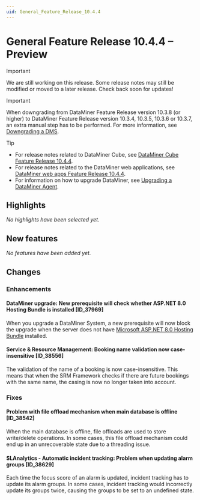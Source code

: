 ```yaml
---
uid: General_Feature_Release_10.4.4
---
```


# General Feature Release 10.4.4 – Preview

> [!IMPORTANT]
> We are still working on this release. Some release notes may still be modified or moved to a later release. Check back soon for updates!

> [!IMPORTANT]
> When downgrading from DataMiner Feature Release version 10.3.8 (or higher) to DataMiner Feature Release version 10.3.4, 10.3.5, 10.3.6 or 10.3.7, an extra manual step has to be performed. For more information, see [Downgrading a DMS](xref:MOP_Downgrading_a_DMS).

> [!TIP]
>
> - For release notes related to DataMiner Cube, see [DataMiner Cube Feature Release 10.4.4](xref:Cube_Feature_Release_10.4.4).
> - For release notes related to the DataMiner web applications, see [DataMiner web apps Feature Release 10.4.4](xref:Web_apps_Feature_Release_10.4.4).
> - For information on how to upgrade DataMiner, see [Upgrading a DataMiner Agent](xref:Upgrading_a_DataMiner_Agent).

## Highlights

*No highlights have been selected yet.*

## New features

*No features have been added yet.*

## Changes

### Enhancements

#### DataMiner upgrade: New prerequisite will check whether ASP.NET 8.0 Hosting Bundle is installed [ID_37969]

<!-- MR 10.3.0 [CU13] / 10.4.0 [CU1] - FR 10.4.4 -->

When you upgrade a DataMiner System, a new prerequisite will now block the upgrade when the server does not have [Microsoft ASP.NET 8.0 Hosting Bundle](https://dotnet.microsoft.com/en-us/download/dotnet/thank-you/runtime-aspnetcore-8.0.1-windows-hosting-bundle-installer) installed.

#### Service & Resource Management: Booking name validation now case-insensitive [ID_38556]

<!-- MR 10.4.0 [CU1] - FR 10.4.4 -->

The validation of the name of a booking is now case-insensitive. This means that when the SRM Framework checks if there are future bookings with the same name, the casing is now no longer taken into account.

### Fixes

#### Problem with file offload mechanism when main database is offline [ID_38542]

<!-- MR 10.3.0 [CU12] / 10.4.0 [CU1] - FR 10.4.4 -->

When the main database is offline, file offloads are used to store write/delete operations. In some cases, this file offload mechanism could end up in an unrecoverable state due to a threading issue.

#### SLAnalytics - Automatic incident tracking: Problem when updating alarm groups [ID_38629]

<!-- MR 10.3.0 [CU13] / 10.4.0 [CU1] - FR 10.4.4 -->

Each time the focus score of an alarm is updated, incident tracking has to update its alarm groups. In some cases, incident tracking would incorrectly update its groups twice, causing the groups to be set to an undefined state.

